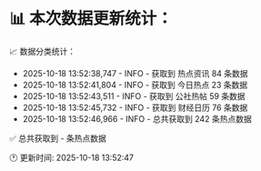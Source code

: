 📊 本次数据更新统计：
==========================

📈 数据分类统计：
- 2025-10-18 13:52:38,747 - INFO - 获取到 热点资讯 84 条数据
- 2025-10-18 13:52:41,804 - INFO - 获取到 今日热点 23 条数据
- 2025-10-18 13:52:43,511 - INFO - 获取到 公社热帖 59 条数据
- 2025-10-18 13:52:45,732 - INFO - 获取到 财经日历 76 条数据
- 2025-10-18 13:52:46,966 - INFO - 总共获取到 242 条热点数据

✅ 总共获取到 - 条热点数据

🕐 更新时间: 2025-10-18 13:52:47
